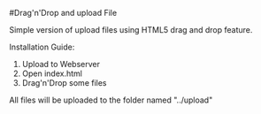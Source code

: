 #Drag'n'Drop and upload File

Simple version of upload files using HTML5 drag and drop feature.

Installation Guide:

1. Upload to Webserver
2. Open index.html 
3. Drag'n'Drop some files

All files will be uploaded to the folder named "../upload" 
